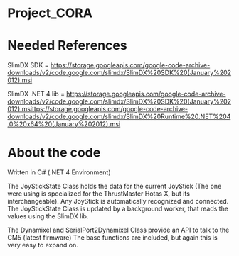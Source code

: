 # Project_CORA

# Needed References
SlimDX SDK = https://storage.googleapis.com/google-code-archive-downloads/v2/code.google.com/slimdx/SlimDX%20SDK%20(January%202012).msi

SlimDX .NET 4 lib = https://storage.googleapis.com/google-code-archive-downloads/v2/code.google.com/slimdx/SlimDX%20SDK%20(January%202012).msittps://storage.googleapis.com/google-code-archive-downloads/v2/code.google.com/slimdx/SlimDX%20Runtime%20.NET%204.0%20x64%20(January%202012).msi

# About the code
Written in C# (.NET 4 Environment)

The JoyStickState Class holds the data for the current JoyStick (The one were using is specialized for the ThrustMaster Hotas X, but its interchangeable). Any JoyStick is automatically recognized and connected.
The JoyStickState Class is updated by a background worker, that reads the values using the SlimDX lib.

The Dynamixel and SerialPort2Dynamixel Class provide an API to talk to the CM5 (latest firmware)
The base functions are included, but again this is very easy to expand on.
